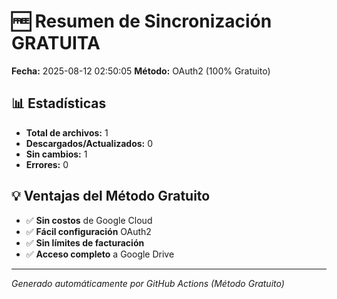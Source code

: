 # 🆓 Resumen de Sincronización GRATUITA

**Fecha:** 2025-08-12 02:50:05
**Método:** OAuth2 (100% Gratuito)

## 📊 Estadísticas

- **Total de archivos:** 1
- **Descargados/Actualizados:** 0
- **Sin cambios:** 1
- **Errores:** 0

## 💡 Ventajas del Método Gratuito

- ✅ **Sin costos** de Google Cloud
- ✅ **Fácil configuración** OAuth2
- ✅ **Sin límites de facturación**
- ✅ **Acceso completo** a Google Drive

---
*Generado automáticamente por GitHub Actions (Método Gratuito)*
